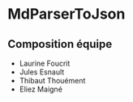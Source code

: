 # MdParserToJson

## Composition équipe
* Laurine Foucrit
* Jules Esnault
* Thibaut Thouément
* Eliez Maigné